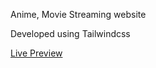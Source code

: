 Anime, Movie Streaming website

Developed using Tailwindcss

[Live Preview](https://rzw-gh.github.io/stream/home.html)
